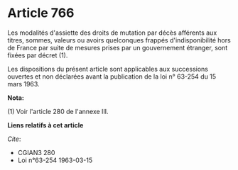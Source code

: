 # Article 766

Les modalités d'assiette des droits de mutation par décès afférents aux titres, sommes, valeurs ou avoirs quelconques frappés
d'indisponibilité hors de France par suite de mesures prises par un gouvernement étranger, sont fixées par décret (1).

Les dispositions du présent article sont applicables aux successions ouvertes et non déclarées avant la publication de la loi
n° 63-254 du 15 mars 1963.

**Nota:**

(1) Voir l'article 280 de l'annexe III.

**Liens relatifs à cet article**

_Cite_:

  - CGIAN3 280
  - Loi n°63-254 1963-03-15
